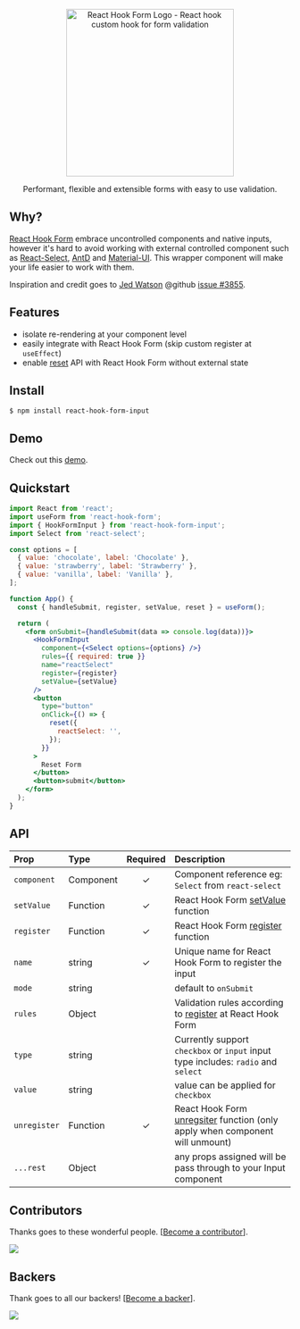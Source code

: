 <div align="center">
    <p align="center">
        <a href="https://react-hook-form.com" title="React Hook Form - Simple React forms validation">
            <img src="https://raw.githubusercontent.com/bluebill1049/react-hook-form/master/website/logo.png" alt="React Hook Form Logo - React hook custom hook for form validation" width="300px" />
        </a>
    </p>
</div>

<p align="center">Performant, flexible and extensible forms with easy to use validation.</p>

## Why?

<a href="https://github.com/react-hook-form/react-hook-form">React Hook Form</a> embrace uncontrolled components and native inputs, however it's hard to avoid working with external controlled component such as <a href="https://github.com/JedWatson/react-select">React-Select</a>, <a href="https://github.com/ant-design/ant-design">AntD</a> and <a href="https://material-ui.com/">Material-UI</a>. This wrapper component will make your life easier to work with them.

Inspiration and credit goes to <a href="https://github.com/JedWatson">Jed Watson</a> @github <a href="https://github.com/JedWatson/react-select/issues/3855">issue #3855</a>.

## Features

- isolate re-rendering at your component level
- easily integrate with React Hook Form (skip custom register at `useEffect`)
- enable <a href="https://react-hook-form.com/api#reset">reset</a> API with React Hook Form without external state

## Install

    $ npm install react-hook-form-input

## Demo

Check out this <a href="https://codesandbox.io/s/react-hook-form-hookforminput-rzu9s">demo</a>.

## Quickstart

```jsx
import React from 'react';
import useForm from 'react-hook-form';
import { HookFormInput } from 'react-hook-form-input';
import Select from 'react-select';

const options = [
  { value: 'chocolate', label: 'Chocolate' },
  { value: 'strawberry', label: 'Strawberry' },
  { value: 'vanilla', label: 'Vanilla' },
];

function App() {
  const { handleSubmit, register, setValue, reset } = useForm();

  return (
    <form onSubmit={handleSubmit(data => console.log(data))}>
      <HookFormInput
        component={<Select options={options} />}
        rules={{ required: true }}
        name="reactSelect"
        register={register}
        setValue={setValue}
      />
      <button
        type="button"
        onClick={() => {
          reset({
            reactSelect: '',
          });
        }}
      >
        Reset Form
      </button>
      <button>submit</button>
    </form>
  );
}
```

## API

| Prop         | Type      | Required | Description                                                                                                                           |
| :----------- | :-------- | :------: | :------------------------------------------------------------------------------------------------------------------------------------ |
| `component`  | Component |    ✓     | Component reference eg: `Select` from `react-select`                                                                                  |
| `setValue`   | Function  |    ✓     | React Hook Form <a href="https://react-hook-form.com/api#setValue">setValue</a> function                                              |
| `register`   | Function  |    ✓     | React Hook Form <a href="https://react-hook-form.com/api#register">register</a> function                                              |
| `name`       | string    |    ✓     | Unique name for React Hook Form to register the input                                                                                 |
| `mode`       | string    |          | default to `onSubmit`                                                                                                                 |
| `rules`      | Object    |          | Validation rules according to <a href="https://react-hook-form.com/api#register">register</a> at React Hook Form                      |
| `type`       | string    |          | Currently support `checkbox` or `input` input type includes: `radio` and `select`                                                     |
| `value`      | string    |          | value can be applied for `checkbox`                                                                                                   |
| `unregister` | Function  |    ✓     | React Hook Form <a href="https://react-hook-form.com/api#unregsiter">unregsiter</a> function (only apply when component will unmount) |
| `...rest`    | Object    |          | any props assigned will be pass through to your Input component                                                                       |

## Contributors

Thanks goes to these wonderful people. [[Become a contributor](CONTRIBUTING.md)].

<a href="https://github.com/react-hook-form/react-hook-form/graphs/contributors">
    <img src="https://opencollective.com/react-hook-form/contributors.svg?width=950" />
</a>

## Backers

Thank goes to all our backers! [[Become a backer](https://opencollective.com/react-hook-form#backer)].

<a href="https://opencollective.com/react-hook-form#backers">
    <img src="https://opencollective.com/react-hook-form/backers.svg?width=950" />
</a>
